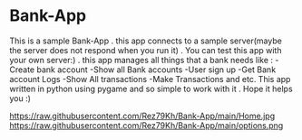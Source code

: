 # Bank-App
This is a sample Bank-App . this app connects to a sample server(maybe the server does not respond when you run it) . You can test this app with your own server:) . this app manages all things that a bank needs like : -Create bank account -Show all Bank accounts -User sign up -Get Bank account Logs -Show All transactions -Make Transactions and etc. This app written in python using pygame and so simple to work with it . Hope it helps you :)

https://raw.githubusercontent.com/Rez79Kh/Bank-App/main/Home.jpg
https://raw.githubusercontent.com/Rez79Kh/Bank-App/main/options.png
